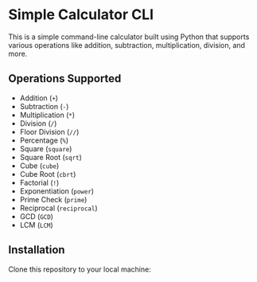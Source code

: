 # Simple Calculator CLI

This is a simple command-line calculator built using Python that supports various operations like addition, subtraction, multiplication, division, and more.

## Operations Supported
- Addition (`+`)
- Subtraction (`-`)
- Multiplication (`*`)
- Division (`/`)
- Floor Division (`//`)
- Percentage (`%`)
- Square (`square`)
- Square Root (`sqrt`)
- Cube (`cube`)
- Cube Root (`cbrt`)
- Factorial (`!`)
- Exponentiation (`power`)
- Prime Check (`prime`)
- Reciprocal (`reciprocal`)
- GCD (`GCD`)
- LCM (`LCM`)

## Installation

Clone this repository to your local machine:
